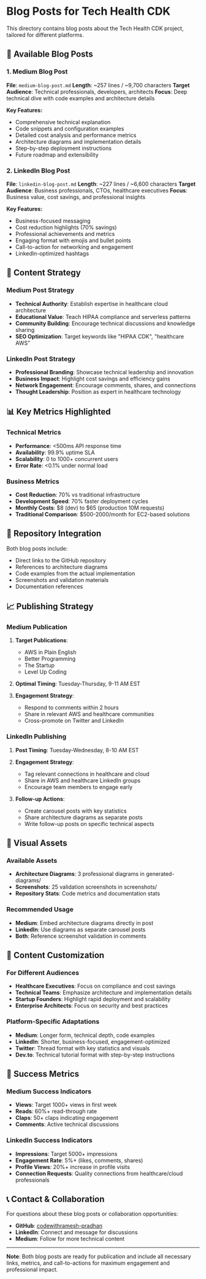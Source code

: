 # Blog Posts for Tech Health CDK

This directory contains blog posts about the Tech Health CDK project, tailored for different platforms.

## 📝 Available Blog Posts

### 1. Medium Blog Post
**File**: `medium-blog-post.md`
**Length**: ~257 lines / ~9,700 characters
**Target Audience**: Technical professionals, developers, architects
**Focus**: Deep technical dive with code examples and architecture details

**Key Features:**
- Comprehensive technical explanation
- Code snippets and configuration examples
- Detailed cost analysis and performance metrics
- Architecture diagrams and implementation details
- Step-by-step deployment instructions
- Future roadmap and extensibility

### 2. LinkedIn Blog Post  
**File**: `linkedin-blog-post.md`
**Length**: ~227 lines / ~6,600 characters
**Target Audience**: Business professionals, CTOs, healthcare executives
**Focus**: Business value, cost savings, and professional insights

**Key Features:**
- Business-focused messaging
- Cost reduction highlights (70% savings)
- Professional achievements and metrics
- Engaging format with emojis and bullet points
- Call-to-action for networking and engagement
- LinkedIn-optimized hashtags

## 🎯 Content Strategy

### Medium Post Strategy
- **Technical Authority**: Establish expertise in healthcare cloud architecture
- **Educational Value**: Teach HIPAA compliance and serverless patterns
- **Community Building**: Encourage technical discussions and knowledge sharing
- **SEO Optimization**: Target keywords like "HIPAA CDK", "healthcare AWS"

### LinkedIn Post Strategy
- **Professional Branding**: Showcase technical leadership and innovation
- **Business Impact**: Highlight cost savings and efficiency gains
- **Network Engagement**: Encourage comments, shares, and connections
- **Thought Leadership**: Position as expert in healthcare technology

## 📊 Key Metrics Highlighted

### Technical Metrics
- **Performance**: <500ms API response time
- **Availability**: 99.9% uptime SLA
- **Scalability**: 0 to 1000+ concurrent users
- **Error Rate**: <0.1% under normal load

### Business Metrics
- **Cost Reduction**: 70% vs traditional infrastructure
- **Development Speed**: 70% faster deployment cycles
- **Monthly Costs**: $8 (dev) to $65 (production 10M requests)
- **Traditional Comparison**: $500-2000/month for EC2-based solutions

## 🔗 Repository Integration

Both blog posts include:
- Direct links to the GitHub repository
- References to architecture diagrams
- Code examples from the actual implementation
- Screenshots and validation materials
- Documentation references

## 📈 Publishing Strategy

### Medium Publication
1. **Target Publications**: 
   - AWS in Plain English
   - Better Programming
   - The Startup
   - Level Up Coding

2. **Optimal Timing**: Tuesday-Thursday, 9-11 AM EST

3. **Engagement Strategy**:
   - Respond to comments within 2 hours
   - Share in relevant AWS and healthcare communities
   - Cross-promote on Twitter and LinkedIn

### LinkedIn Publishing
1. **Post Timing**: Tuesday-Wednesday, 8-10 AM EST

2. **Engagement Strategy**:
   - Tag relevant connections in healthcare and cloud
   - Share in AWS and healthcare LinkedIn groups
   - Encourage team members to engage early

3. **Follow-up Actions**:
   - Create carousel posts with key statistics
   - Share architecture diagrams as separate posts
   - Write follow-up posts on specific technical aspects

## 🎨 Visual Assets

### Available Assets
- **Architecture Diagrams**: 3 professional diagrams in generated-diagrams/
- **Screenshots**: 25 validation screenshots in screenshots/
- **Repository Stats**: Code metrics and documentation stats

### Recommended Usage
- **Medium**: Embed architecture diagrams directly in post
- **LinkedIn**: Use diagrams as separate carousel posts
- **Both**: Reference screenshot validation in comments

## 📝 Content Customization

### For Different Audiences
- **Healthcare Executives**: Focus on compliance and cost savings
- **Technical Teams**: Emphasize architecture and implementation details
- **Startup Founders**: Highlight rapid deployment and scalability
- **Enterprise Architects**: Focus on security and best practices

### Platform-Specific Adaptations
- **Medium**: Longer form, technical depth, code examples
- **LinkedIn**: Shorter, business-focused, engagement-optimized
- **Twitter**: Thread format with key statistics and visuals
- **Dev.to**: Technical tutorial format with step-by-step instructions

## 🚀 Success Metrics

### Medium Success Indicators
- **Views**: Target 1000+ views in first week
- **Reads**: 60%+ read-through rate
- **Claps**: 50+ claps indicating engagement
- **Comments**: Active technical discussions

### LinkedIn Success Indicators
- **Impressions**: Target 5000+ impressions
- **Engagement Rate**: 5%+ (likes, comments, shares)
- **Profile Views**: 20%+ increase in profile visits
- **Connection Requests**: Quality connections from healthcare/cloud professionals

## 📞 Contact & Collaboration

For questions about these blog posts or collaboration opportunities:
- **GitHub**: [codewithramesh-pradhan](https://github.com/codewithramesh-pradhan)
- **LinkedIn**: Connect and message for discussions
- **Medium**: Follow for more technical content

---

**Note**: Both blog posts are ready for publication and include all necessary links, metrics, and call-to-actions for maximum engagement and professional impact.
